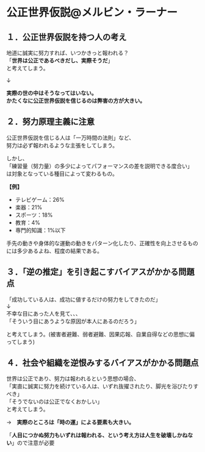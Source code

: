# 公正世界仮説@メルビン・ラーナー

## １．公正世界仮説を持つ人の考え

地道に誠実に努力すれば、いつかきっと報われる？  
「**世界は公正であるべきだし、実際そうだ**」  
と考えてしまう。

↓

**実際の世の中はそうなってはいない。**  
**かたくなに公正世界仮説を信じるのは弊害の方が大きい。**


## ２．努力原理主義に注意

公正世界仮説を信じる人は「一万時間の法則」など、  
努力は必ず報われるような主張をしてしまう。

しかし、  
「練習量（努力量）の多少によってパフォーマンスの差を説明できる度合い」  
は対象となっている種目によって変わるもの。

**【例】**

- テレビゲーム：26%
- 楽器：21%
- スポーツ：18%
- 教育：4%
- 専門的知識：1%以下

手先の動きや身体的な運動の動きをパターン化したり、正確性を向上させるものには多少あるよね、程度の結果である。


## ３．「逆の推定」を引き起こすバイアスがかかる問題点

「成功している人は、成功に値するだけの努力をしてきたのだ」  
↓  
不幸な目にあった人を見て、、、  
「そういう目にあうような原因が本人にあるのだろう」  

と考えてしまう。(被害者避難、弱者避難、因果応報、自業自得などの思想に偏ってしまう)


## ４．社会や組織を逆恨みするバイアスがかかる問題点

世界は公正であり、努力は報われるという思想の場合、  
「実直に誠実に努力を続けている人は、いずれ抜擢されたり、脚光を浴びたりすべき」  
「そうでないのは公正でなくおかしい」  
と考えてしまう。

→　**実際のところは「時の運」による要素も大きい。**

「**人目につかぬ努力もいずれは報われる、という考え方は人生を破壊しかねない**」ので注意が必要




